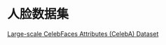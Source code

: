# 人脸数据集

[Large-scale CelebFaces Attributes (CelebA) Dataset](http://mmlab.ie.cuhk.edu.hk/projects/CelebA.html)